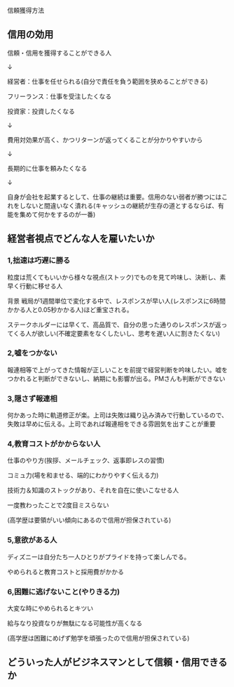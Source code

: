 信頼獲得方法

## 信用の効用
信頼・信用を獲得することができる人

↓

経営者：仕事を任せられる(自分で責任を負う範囲を狭めることができる)

フリーランス：仕事を受注したくなる

投資家：投資したくなる

↓

費用対効果が高く、かつリターンが返ってくることが分かりやすいから

↓

長期的に仕事を頼みたくなる

↓

自身が会社を起業するとして、仕事の継続は重要。信用のない弱者が勝つにはこれをしないと間違いなく潰れる(キャッシュの継続が生存の道とするならば、有能を集めて何かをするのが一番)

## 経営者視点でどんな人を雇いたいか
### 1,拙速は巧遅に勝る
粒度は荒くてもいいから様々な視点(ストック)でものを見て吟味し、決断し、素早く行動に移せる人

背景
戦局が1週間単位で変化する中で、レスポンスが早い人(レスポンスに6時間かかる人と0.05秒かかる人)ほど重宝される。

ステークホルダーには早くて、高品質で、自分の思った通りのレスポンスが返ってくる人が欲しい(不確定要素をなくしたいし、思考を遅い人に割きたくない)

### 2,嘘をつかない
報連相等で上がってきた情報が正しいことを前提で経営判断を吟味したい。嘘をつかれると判断ができないし、納期にも影響が出る。PMさんも判断ができない

### 3,隠さず報連相
何かあった時に軌道修正が楽。上司は失敗は織り込み済みで行動しているので、失敗は早めに伝える。上司であれば報連相をできる雰囲気を出すことが重要

### 4,教育コストがかからない人
仕事のやり方(挨拶、メールチェック、返事即レスの習慣)

コミュ力(場を和ませる、端的にわかりやすく伝える力)

技術力＆知識のストックがあり、それを自在に使いこなせる人

一度教わったことで2度目ミスらない

(高学歴は要領がいい傾向にあるので信用が担保されている)

### 5,意欲がある人
ディズニーは自分たち一人ひとりがプライドを持って楽しんでる。

やめられると教育コストと採用費がかかる

### 6,困難に逃げないこと(やりきる力)
大変な時にやめられるとキツい

給与なり投資なりが無駄になる可能性が高くなる

(高学歴は困難にめげず勉学を頑張ったので信用が担保されている)


## どういった人がビジネスマンとして信頼・信用できるか

